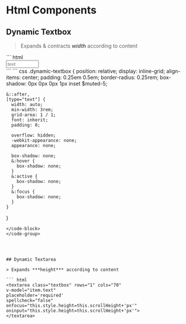 # Html Components

## Dynamic Textbox

> Expands & contracts ***width*** according to content

<code-group>
  <code-block title="html"> 
  ``` html
  <div class="dynamic-textbox">
    <input type="text" placeholder="text" size="8"
    oninput="this.parentNode.dataset.value = this.value">  
  </div>
  ```
  </code-block>

  <code-block title="css"> 
  ``` css
  .dynamic-textbox {
    position: relative;
    display: inline-grid;
    align-items: center;
    padding: 0.25em 0.5em; 
    border-radius: 0.25rem;   
    box-shadow: 0px 0px 0px 1px inset $muted-5;
    
    &::after,
    [type="text"] {
      width: auto;
      min-width: 3rem;
      grid-area: 1 / 1;
      font: inherit;
      padding: 0;
      
      overflow: hidden;  
      -webkit-appearance: none;
      appearance: none;
          
      box-shadow: none;
      &:hover {
        box-shadow: none;
      }
      &:active {
        box-shadow: none;
      }  
      &:focus {
        box-shadow: none;
      }  
    }
  }
  ```
  </code-block>
</code-group>




## Dynamic Textarea

> Expands ***height*** according to content

``` html
<textarea class="textbox" rows="1" cols="70"
  v-model="item.text" 
  placeholder='required' 
  spellcheck="false" 
  onfocus="this.style.height=this.scrollHeight+'px'"
  oninput="this.style.height=this.scrollHeight+'px'">
</textarea>
```